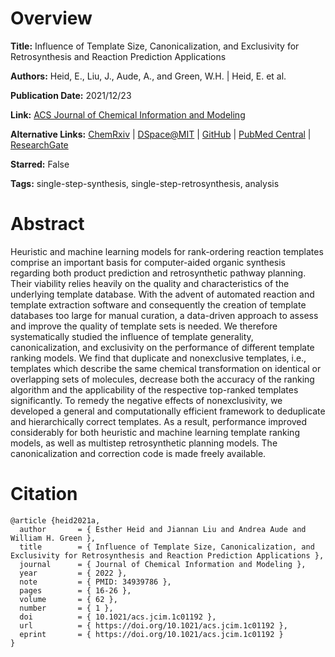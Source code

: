 # Overview
**Title:**
Influence of Template Size, Canonicalization, and Exclusivity for Retrosynthesis and Reaction Prediction Applications

**Authors:**
Heid, E., Liu, J., Aude, A., and Green, W.H. |
Heid, E. et al.

**Publication Date:**
2021/12/23

**Link:**
[ACS Journal of Chemical Information and Modeling](https://pubs.acs.org/doi/10.1021/acs.jcim.1c01192)

**Alternative Links:**
[ChemRxiv](https://chemrxiv.org/engage/chemrxiv/article-details/6153848aef08e609921c1707) |
[DSpace@MIT](https://dspace.mit.edu/handle/1721.1/138894.2) |
[GitHub](https://github.com/hesther/templatecorr) |
[PubMed Central](https://pmc.ncbi.nlm.nih.gov/articles/PMC8757433) |
[ResearchGate](https://www.researchgate.net/publication/354943117_On_the_influence_of_template_size_canonicalization_and_exclusivity_for_retrosynthesis_and_reaction_prediction_applications)

**Starred:**
False

**Tags:**
single-step-synthesis, single-step-retrosynthesis, analysis


# Abstract
Heuristic and machine learning models for rank-ordering reaction templates comprise an important basis for computer-aided organic synthesis regarding both product prediction and retrosynthetic pathway planning.
Their viability relies heavily on the quality and characteristics of the underlying template database.
With the advent of automated reaction and template extraction software and consequently the creation of template databases too large for manual curation, a data-driven approach to assess and improve the quality of template sets is needed.
We therefore systematically studied the influence of template generality, canonicalization, and exclusivity on the performance of different template ranking models.
We find that duplicate and nonexclusive templates, i.e., templates which describe the same chemical transformation on identical or overlapping sets of molecules, decrease both the accuracy of the ranking algorithm and the applicability of the respective top-ranked templates significantly.
To remedy the negative effects of nonexclusivity, we developed a general and computationally efficient framework to deduplicate and hierarchically correct templates.
As a result, performance improved considerably for both heuristic and machine learning template ranking models, as well as multistep retrosynthetic planning models.
The canonicalization and correction code is made freely available.


# Citation
```
@article {heid2021a,
  author       = { Esther Heid and Jiannan Liu and Andrea Aude and William H. Green },
  title        = { Influence of Template Size, Canonicalization, and Exclusivity for Retrosynthesis and Reaction Prediction Applications },
  journal      = { Journal of Chemical Information and Modeling },
  year         = { 2022 },
  note         = { PMID: 34939786 },
  pages        = { 16-26 },
  volume       = { 62 },
  number       = { 1 },
  doi          = { 10.1021/acs.jcim.1c01192 },
  url          = { https://doi.org/10.1021/acs.jcim.1c01192 },
  eprint       = { https://doi.org/10.1021/acs.jcim.1c01192 }
}
```
